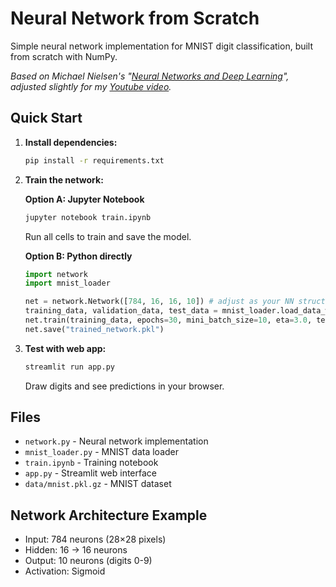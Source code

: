 # Neural Network from Scratch

Simple neural network implementation for MNIST digit classification, built from scratch with NumPy.

*Based on Michael Nielsen's "[Neural Networks and Deep Learning](http://neuralnetworksanddeeplearning.com/)", adjusted slightly for my [Youtube video](https://youtu.be/WLmY9icEOQk).*

## Quick Start

1. **Install dependencies:**

   ```bash
   pip install -r requirements.txt
   ```
2. **Train the network:**

   **Option A: Jupyter Notebook**

   ```bash
   jupyter notebook train.ipynb
   ```

   Run all cells to train and save the model.

   **Option B: Python directly**

   ```python
   import network
   import mnist_loader

   net = network.Network([784, 16, 16, 10]) # adjust as your NN structure
   training_data, validation_data, test_data = mnist_loader.load_data_wrapper()
   net.train(training_data, epochs=30, mini_batch_size=10, eta=3.0, test_data=test_data)
   net.save("trained_network.pkl")
   ```
3. **Test with web app:**

   ```bash
   streamlit run app.py
   ```

   Draw digits and see predictions in your browser.

## Files

- `network.py` - Neural network implementation
- `mnist_loader.py` - MNIST data loader
- `train.ipynb` - Training notebook
- `app.py` - Streamlit web interface
- `data/mnist.pkl.gz` - MNIST dataset

## Network Architecture Example

- Input: 784 neurons (28×28 pixels)
- Hidden: 16 → 16 neurons
- Output: 10 neurons (digits 0-9)
- Activation: Sigmoid

